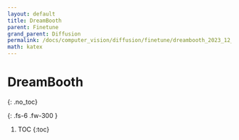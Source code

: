 ```yaml
---
layout: default
title: DreamBooth
parent: Finetune
grand_parent: Diffusion
permalink: /docs/computer_vision/diffusion/finetune/dreambooth_2023_12_11
math: katex
---
```


# DreamBooth
{: .no_toc}

<!-- [Pseudo Numerical Methods for Diffusion Models on Manifolds](https://arxiv.org/abs/2202.09778) -->
{: .fs-6 .fw-300 }

1. TOC
{:toc}

